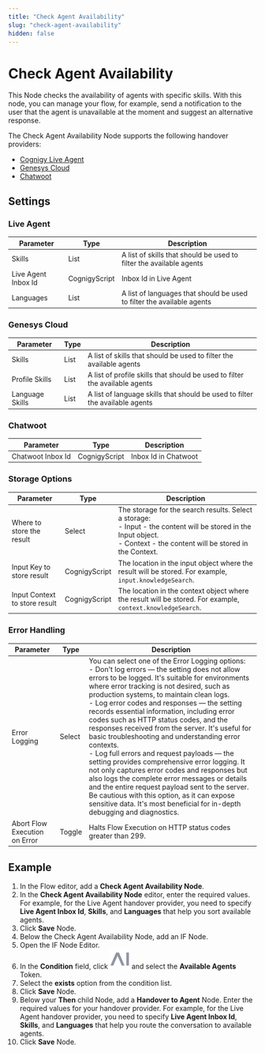 ```yaml
---
title: "Check Agent Availability"
slug: "check-agent-availability"
hidden: false
---
```


# Check Agent Availability

This Node checks the availability of agents with specific skills. 
With this node, you can manage your flow, for example, send a notification to the user that the agent is unavailable at the moment and suggest an alternative response.


The Check Agent Availability Node supports the following handover providers:

- [Cognigy Live Agent](#live-agent)
- [Genesys Cloud](#genesys-cloud)
- [Chatwoot](#chatwoot)

## Settings

### Live Agent 

| Parameter           | Type          | Description                                                            |
|---------------------|---------------|------------------------------------------------------------------------|
| Skills              | List          | A list of skills that should be used to filter the available agents    |
| Live Agent Inbox Id | CognigyScript | Inbox Id in Live Agent                                                 |
| Languages           | List          | A list of languages that should be used to filter the available agents |


### Genesys Cloud

| Parameter       | Type | Description                                                                  |
|-----------------|------|------------------------------------------------------------------------------|
| Skills          | List | A list of skills that should be used to filter the available agents          |
| Profile Skills  | List | A list of profile skills that should be used to filter the available agents  |
| Language Skills | List | A list of language skills that should be used to filter the available agents |


### Chatwoot


| Parameter         | Type          | Description          |
|-------------------|---------------|----------------------|
| Chatwoot Inbox Id | CognigyScript | Inbox Id in Chatwoot |

### Storage Options

| Parameter                     | Type          | Description                                                                                                                                                                    |
|-------------------------------|---------------|--------------------------------------------------------------------------------------------------------------------------------------------------------------------------------|
| Where to store the result     | Select        | The storage for the search results. Select a storage:<br> - Input - the content will be stored in the Input object.<br> - Context - the content will be stored in the Context. |
| Input Key to store result     | CognigyScript | The location in the input object where the result will be stored. For example, `input.knowledgeSearch`.                                                                        |
| Input Context to store result | CognigyScript | The location in the context object where the result will be stored. For example, `context.knowledgeSearch`.                                                                    |


### Error Handling

| Parameter                     | Type   | Description                                                                                                                                                                                                                                                                                                                                                                                                                                                                                                                                                                                                                                                                                                                                                                                                                                                                            |
|-------------------------------|--------|----------------------------------------------------------------------------------------------------------------------------------------------------------------------------------------------------------------------------------------------------------------------------------------------------------------------------------------------------------------------------------------------------------------------------------------------------------------------------------------------------------------------------------------------------------------------------------------------------------------------------------------------------------------------------------------------------------------------------------------------------------------------------------------------------------------------------------------------------------------------------------------|
| Error Logging                 | Select | You can select one of the Error Logging options:<br>- Don't log errors — the setting does not allow errors to be logged. It's suitable for environments where error tracking is not desired, such as production systems, to maintain clean logs.<br>- Log error codes and responses — the setting records essential information, including error codes such as HTTP status codes, and the responses received from the server. It's useful for basic troubleshooting and understanding error contexts.<br>- Log full errors and request payloads — the setting provides comprehensive error logging. It not only captures error codes and responses but also logs the complete error messages or details and the entire request payload sent to the server. Be cautious with this option, as it can expose sensitive data. It's most beneficial for in-depth debugging and diagnostics. |
| Abort Flow Execution on Error | Toggle | Halts Flow Execution on HTTP status codes greater than 299.                                                                                                                                                                                                                                                                                                                                                                                                                                                                                                                                                                                                                                                                                                                                                                                                                            |

## Example

1. In the Flow editor, add a **Check Agent Availability Node**.
2. In the **Check Agent Availability Node** editor, enter the required values. For example, for the Live Agent handover provider, you need to specify **Live Agent Inbox Id**, **Skills**, and **Languages** that help you sort available agents.
3. Click **Save** Node.
4. Below the Check Agent Availability Node, add an IF Node.
5. Open the IF Node Editor.
6. In the **Condition** field, click ![token](../../../assets/icons/token.svg) and select the **Available Agents** Token.
7. Select the **exists** option from the condition list.
8. Click **Save** Node.
9. Below your **Then** child Node, add a **Handover to Agent** Node. Enter the required values for your handover provider. For example, for the Live Agent handover provider, you need to specify **Live Agent Inbox Id**, **Skills**, and **Languages** that help you route the conversation to available agents.
10. Click **Save** Node.
